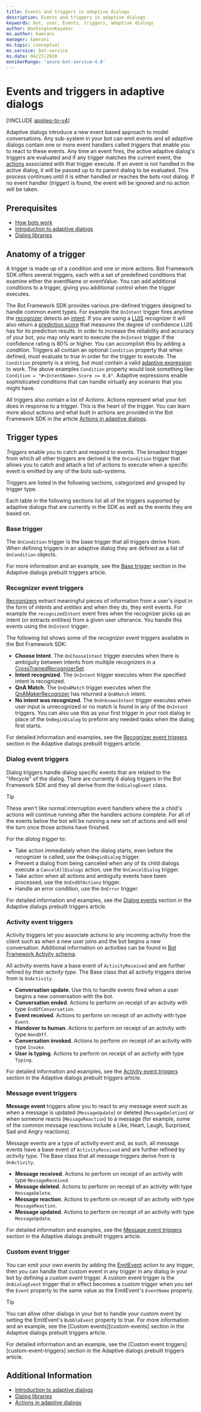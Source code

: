 ```yaml
---
title: Events and triggers in adaptive dialogs
description: Events and triggers in adaptive dialogs
keywords: bot, user, Events, triggers, adaptive dialogs
author: WashingtonKayaker
ms.author: kamrani
manager: kamrani
ms.topic: conceptual
ms.service: bot-service
ms.date: 04/27/2020
monikerRange: 'azure-bot-service-4.0'
---
```


# Events and triggers in adaptive dialogs

[!INCLUDE [applies-to-v4](../includes/applies-to.md)]

Adaptive dialogs introduce a new event based approach to model conversations. Any sub-system in your bot can emit events and all adaptive dialogs contain one or more event handlers called _triggers_ that enable you to react to these events.  Any time an event fires, the active adaptive dialog's triggers are evaluated and if any trigger matches the current event, the [actions][actions] associated with that trigger execute. If an event is not handled in the active dialog, it will be passed up to its parent dialog to be evaluated. This process continues until it is either handled or reaches the bots root dialog. If no event handler (_trigger_) is found, the event will be ignored and no action will be taken.

<!--TODO P3: preBubble/consultation/postBubble phases - Possibly document in an advanced section at some point.
From: v-jofin: (https://github.com/MicrosoftDocs/bot-docs-pr/pull/2109#discussion_r418164608)
There is also the post-bubble/trailing-edge process where everyone who didn't handle the event on the leading-edge gets a second chance on the trailing edge, from the root back down to the leaf.
From Stevenic: (https://github.com/MicrosoftDocs/bot-docs-pr/pull/2109#discussion_r425335486)
"If anything it seems like these details would be in an "Advanced Event Concepts" section as I'm not sure most devs ever need to worry about this or even understand it. I had to create this mechanism to get our consultation stuff to work but it's a super advanced concept."
--->

## Prerequisites

* [How bots work][how-bots-work]
* [Introduction to adaptive dialogs][introduction]
* [Dialog libraries][concept-dialog]

## Anatomy of a trigger

 A trigger is made up of a condition and one or more actions. Bot Framework SDK offers several triggers, each with a set of predefined conditions that examine either the eventName or eventValue. You can add additional conditions to a trigger, giving you additional control when the trigger executes.

The Bot Framework SDK provides various pre-defined triggers designed to handle common event types.  For example the `OnIntent` trigger fires anytime the [recognizer][recognizers] detects an [intent][recognizer-intents]. If you are using a [LUIS][luis] recognizer it will also return a [prediction score][luis-prediction-scores] that measures the degree of confidence LUIS has for its prediction results. In order to increase the reliability and accuracy of your bot, you may only want to execute the `OnIntent` trigger if the confidence rating is 80% or higher. You can accomplish this by adding a _condition_. Triggers all contain an optional `Condition` property that when defined, must evaluate to _true_ in order for the trigger to execute. The `Condition` property is a string, but must contain a valid [adaptive expression][adaptive-expressions] to work. The above examples `Condition` property would look something like: `Condition = "#<IntentName>.Score >= 0.8"`. Adaptive expressions enable sophisticated conditions that can handle virtually any scenario that you might have.

All triggers also contain a list of _Actions_. Actions represent what your bot does in response to a trigger.  This is the heart of the trigger. You can learn more about actions and what built in actions are provided in the Bot Framework SDK in the article [Actions in adaptive dialogs][actions].

## Trigger types

_Triggers_ enable you to catch and respond to events. The broadest trigger from which all other triggers are derived is the `OnCondition` trigger that allows you to catch and attach a list of actions to execute when a specific event is emitted by any of the bots sub-systems.

Triggers are listed in the following sections, categorized and grouped by trigger type.

Each table in the following sections list all of the triggers supported by adaptive dialogs that are currently in the SDK as well as the events they are based on.

### Base trigger

The `OnCondition` trigger is the base trigger that all triggers derive from. When defining triggers in an adaptive dialog they are defined as a list of `OnCondition` objects.

For more information and an example, see the [Base trigger][base-trigger] section in the Adaptive dialogs prebuilt triggers article.

### Recognizer event triggers

[Recognizers][recognizers] extract meaningful pieces of information from a user's input in the form of _intents_ and _entities_ and when they do, they emit events. For example the `recognizedIntent` event fires when the recognizer picks up an intent (or extracts entities) from a given user utterance. You handle this events using the `OnIntent` trigger.

The following list shows some of the _recognizer event triggers_ available in the Bot Framework SDK:

* **Choose Intent**. The `OnChooseIntent` trigger executes when there is ambiguity between intents from multiple recognizers in a [CrossTrainedRecognizerSet][recognizer-cross-trained-recognizer-set].
* **Intent recognized**. The `OnIntent` trigger executes when the specified intent is recognized.
* **QnA Match**. The `OnQnAMatch` trigger executes when the [QnAMakerRecognizer][qna-maker-recognizer] has returned a `QnAMatch` intent.
* **No intent was recognized**. The `OnUnknownIntent` trigger executes when user input is unrecognized or no match is found in any of the `OnIntent` triggers. You can also use this as your first trigger in your root dialog in place of the `OnBeginDialog` to preform any needed tasks when the dialog first starts.

For detailed information and examples, see the [Recognizer event triggers][recognizer-event-triggers] section in the Adaptive dialogs prebuilt triggers article.

### Dialog event triggers

Dialog triggers handle dialog specific events that are related to the "lifecycle" of the dialog.  There are currently 6 dialog triggers in the Bot Framework SDK and they all derive from the `OnDialogEvent` class.

> [!TIP]
> These aren't like normal interruption event handlers where the a child's actions will continue running after the handlers actions complete. For all of the events below the bot will be running a new set of actions and will end the turn once those actions have finished.

For the _dialog trigger_ to:

* Take action immediately when the dialog starts, even before the recognizer is called, use the `OnBeginDialog` trigger.
* Prevent a dialog from being canceled when any of its child dialogs execute a `CancelAllDialogs` action, use the `OnCancelDialog` trigger.
* Take action when all actions and ambiguity events have been processed, use the `OnEndOfActions` trigger.
* Handle an error condition, use the `OnError` trigger.

For detailed information and examples, see the [Dialog events][dialog-event-triggers] section in the Adaptive dialogs prebuilt triggers article.

### Activity event triggers

Activity triggers let you associate actions to any incoming activity from the client such as when a new user joins and the bot begins a new conversation. Additional information on activities can be found in [Bot Framework Activity schema][botframework-activity].

All activity events have a base event of `ActivityReceived` and are further refined by their _activity type_. The Base class that all activity triggers derive from is `OnActivity`.

* **Conversation update**. Use this to handle events fired when a user begins a new conversation with the bot.
* **Conversation ended**. Actions to perform on receipt of an activity with type `EndOfConversation`.
* **Event received**. Actions to perform on receipt of an activity with type `Event`.
* **Handover to human**. Actions to perform on receipt of an activity with type `HandOff`.
* **Conversation invoked**. Actions to perform on receipt of an activity with type `Invoke`.
* **User is typing**. Actions to perform on receipt of an activity with type `Typing`.

For detailed information and examples, see the [Activity event triggers][activity-event-triggers] section in the Adaptive dialogs prebuilt triggers article.

### Message event triggers

**Message event** triggers allow you to react to any message event such as when a message is updated (`MessageUpdate`) or deleted (`MessageDeletion`) or when someone reacts (`MessageReaction`) to a message (for example, some of the common message reactions include a Like, Heart, Laugh, Surprised, Sad and Angry reactions).

Message events are a type of activity event and, as such, all message events have a base event of `ActivityReceived` and are further refined by _activity type_. The Base class that all message triggers derive from is `OnActivity`.

* **Message received**. Actions to perform on receipt of an activity with type `MessageReceived`.
* **Message deleted**. Actions to perform on receipt of an activity with type `MessageDelete`.
* **Message reaction**. Actions to perform on receipt of an activity with type `MessageReaction`.
* **Message updated**. Actions to perform on receipt of an activity with type `MessageUpdate`.

For detailed information and examples, see the [Message event triggers][message-event-triggers] section in the Adaptive dialogs prebuilt triggers article.

### Custom event trigger

You can emit your own events by adding the [EmitEvent][emitevent-action] action to any trigger, then you can handle that custom event in any trigger in any dialog in your bot by defining a _custom event_ trigger. A custom event trigger is the `OnDialogEvent` trigger that in effect becomes a custom trigger when you set the `Event` property to the same value as the EmitEvent's `EventName` property.

> [!TIP]
> You can allow other dialogs in your bot to handle your custom event by setting the EmitEvent's `BubbleEvent` property to true.
For more information and an example, see the [Custom events][custom-events] section in the Adaptive dialogs prebuilt triggers article.

For detailed information and an example, see the [Custom event triggers][custom-event-triggers] section in the Adaptive dialogs prebuilt triggers article.

## Additional Information

* [Introduction to adaptive dialogs][introduction]
* [Dialog libraries][concept-dialog]
* [Actions in adaptive dialogs][actions]

<!-- Adaptive dialog links-->
[introduction]:bot-builder-adaptive-dialog-introduction.md
[actions]:bot-builder-concept-adaptive-dialog-actions.md
[inputs]:bot-builder-concept-adaptive-dialog-inputs.md

[emitevent-action]:../adaptive-dialog/adaptive-dialog-prebuilt-actions.md#emitevent
[recognizer-intents]:bot-builder-concept-adaptive-dialog-recognizers.md#intents
[recognizers]:bot-builder-concept-adaptive-dialog-recognizers.md
[recognizer-cross-trained-recognizer-set]:bot-builder-concept-adaptive-dialog-recognizers.md#cross-trained-recognizer-set
[qna-maker-recognizer]:bot-builder-concept-adaptive-dialog-recognizers.md#qna-maker-recognizer

<!-- Reference article links-->
[base-trigger]:../adaptive-dialog/adaptive-dialog-prebuilt-triggers.md#base-trigger
[recognizer-event-triggers]:../adaptive-dialog/adaptive-dialog-prebuilt-triggers.md#recognizer-event-triggers
[dialog-event-triggers]:../adaptive-dialog/adaptive-dialog-prebuilt-triggers.md#dialog-event-triggers
[activity-event-triggers]:../adaptive-dialog/adaptive-dialog-prebuilt-triggers.md#activity-event-triggers
[message-event-triggers]:../adaptive-dialog/adaptive-dialog-prebuilt-triggers.md#message-event-triggers
[custom-event-trigger]:../adaptive-dialog/adaptive-dialog-prebuilt-triggers.md#custom-event-trigger

<!-- BF SDK links-->
[botframework-activity]:https://github.com/microsoft/botframework-sdk/blob/master/specs/botframework-activity/botframework-activity.md
[adaptive-expressions]:bot-builder-concept-adaptive-expressions.md
[concept-dialog]:bot-builder-concept-dialog.md
[how-bots-work]:https://aka.ms/how-bots-work

<!-- External links-->
[luis]:https://www.luis.ai/home
[luis-prediction-scores]:https://aka.ms/luis-prediction-scores